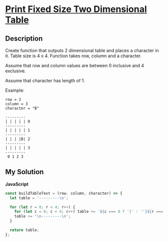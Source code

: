 # [Print Fixed Size Two Dimensional Table](https://www.codewars.com/kata/56562ee9ae8369e9a6000089)

## Description

Create function that outputs 2 dimensional table and places a character in it. Table size is 4 x 4. Function takes row, column and a character.

Assume that row and column values are between 0 inclusive and 4 exclusive.

Assume that character has length of 1.

Example:

```
row = 2
column = 3
character = "B"

---------
| | | | | 0
---------
| | | | | 1
---------
| | | |B| 2
---------
| | | | | 3
---------
 0 1 2 3
```

## My Solution

**JavaScript**

```js
const buildTableText = (row, column, character) => {
  let table = '---------\n';

  for (let r = 0; r < 4; r++) {
    for (let c = 0; c < 4; c++) table += `${c === 0 ? '|' : ''}${r === row && c === column ? character : ' '}|`;
    table += '\n---------\n';
  }

  return table;
};
```